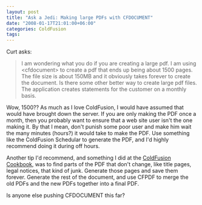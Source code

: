 ```yaml
---
layout: post
title: "Ask a Jedi: Making large PDFs with CFDOCUMENT"
date: "2008-01-17T21:01:00+06:00"
categories: ColdFusion 
tags: 
---
```


Curt asks:

<blockquote>
<p>
I am wondering what you do if you are creating a large pdf.  I am using &lt;cfdocument&gt; to create a pdf that ends up being about 1500 pages.  The file size is about 150MB and it obviously takes forever to create the document.  Is there some other better way to create large pdf files.  The application creates statements for the customer on a monthly basis.
</p>
</blockquote>

Wow, 1500?? As much as I love ColdFusion, I would have assumed that would have brought down the server. If you are only making the PDF once a month, then you probably want to ensure that a web site user isn't the one making it. By that I mean, don't punish some poor user and make him wait the many minutes (hours?) it would take to make the PDF. Use something like the ColdFusion Schedular to generate the PDF, and I'd highly recommend doing it during off hours.

Another tip I'd recommend, and something I did at the <a href="http://www.coldfusioncookbook.org">ColdFusion Cookbook</a>, was to find parts of the PDF that don't change, like title pages, legal notices, that kind of junk. Generate those pages and save them forever. Generate the rest of the document, and use CFPDF to merge the old PDFs and the new PDFs together into a final PDF.

Is anyone else pushing CFDOCUMENT this far?